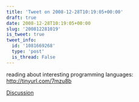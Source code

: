 ```yaml
---
title: 'Tweet on 2008-12-28T10:19:05+00:00'
draft: true
date: 2008-12-28T10:19:05+00:00
slug: '200812281019'
is_tweet: true
tweet_info:
  id: '1081669268'
  type: 'post'
  is_thread: False
---
```




reading about interesting programming languages: http://tinyurl.com/7mzu8b

[Discussion](https://x.com/sytelus/status/1081669268)
